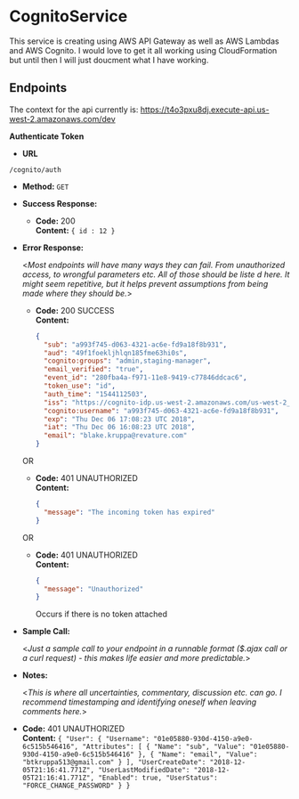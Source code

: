 # CognitoService
This service is creating using AWS API Gateway as well as AWS Lambdas and AWS Cognito. I would love to get it all working using CloudFormation but until then I will just doucment what I have working.

## Endpoints
  The context for the api currently is: https://t4o3pxu8dj.execute-api.us-west-2.amazonaws.com/dev

**Authenticate Token**

* **URL**

 `/cognito/auth`

* **Method:**
  `GET`

* **Success Response:**
  * **Code:** 200  
    **Content:** `{ id : 12 }`
 
* **Error Response:**

  <_Most endpoints will have many ways they can fail. From unauthorized access, to wrongful parameters etc. All of those should be liste d here. It might seem repetitive, but it helps prevent assumptions from being made where they should be._>

  * **Code:** 200 SUCCESS <br />
    **Content:** 
    ```json
    {  
      "sub": "a993f745-d063-4321-ac6e-fd9a18f8b931",  
      "aud": "49f1foekljhlqn185fme63hi0s",  
      "cognito:groups": "admin,staging-manager",  
      "email_verified": "true",  
      "event_id": "280fba4a-f971-11e8-9419-c77846ddcac6",  
      "token_use": "id",  
      "auth_time": "1544112503",  
      "iss": "https://cognito-idp.us-west-2.amazonaws.com/us-west-2_8b6WpHm1z",  
      "cognito:username": "a993f745-d063-4321-ac6e-fd9a18f8b931",  
      "exp": "Thu Dec 06 17:08:23 UTC 2018",  
      "iat": "Thu Dec 06 16:08:23 UTC 2018",  
      "email": "blake.kruppa@revature.com"  
    }
    ```  
  
  OR

  * **Code:** 401 UNAUTHORIZED <br />
    **Content:** 
    ```json
    {
      "message": "The incoming token has expired"
    }
    ```

  OR 
 
  * **Code:** 401 UNAUTHORIZED <br />
    **Content:** 
    ```json
    {
      "message": "Unauthorized"
    }
    ```    
    Occurs if there is no token attached

* **Sample Call:**

  <_Just a sample call to your endpoint in a runnable format ($.ajax call or a curl request) - this makes life easier and more predictable._> 

* **Notes:**

  <_This is where all uncertainties, commentary, discussion etc. can go. I recommend timestamping and identifying oneself when leaving comments here._> 




* **Code:** 401 UNAUTHORIZED <br />
    **Content:** `{
      "User": {
          "Username": "01e05880-930d-4150-a9e0-6c515b546416",
          "Attributes": [
              {
                  "Name": "sub",
                  "Value": "01e05880-930d-4150-a9e0-6c515b546416"
              },
              {
                  "Name": "email",
                  "Value": "btkruppa513@gmail.com"
              }
          ],
          "UserCreateDate": "2018-12-05T21:16:41.771Z",
          "UserLastModifiedDate": "2018-12-05T21:16:41.771Z",
          "Enabled": true,
          "UserStatus": "FORCE_CHANGE_PASSWORD"
      }
  }`
  
